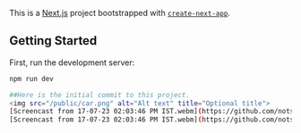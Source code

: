 This is a [Next.js](https://nextjs.org/) project bootstrapped with [`create-next-app`](https://github.com/vercel/next.js/tree/canary/packages/create-next-app).

## Getting Started

First, run the development server:

```bash
npm run dev

##Here is the initial commit to this project.
<img src="/public/car.png" alt="Alt text" title="Optional title">
[Screencast from 17-07-23 02:03:46 PM IST.webm](https://github.com/notsidowic/luxury-car-rental-website/assets/139076231/3d501b5c-122b-419e-b5a0-af3d00d8a9df)
[Screencast from 17-07-23 02:03:46 PM IST.webm](https://github.com/notsidowic/luxury-car-rental-website/assets/139076231/f4d04c89-5fcf-4da1-ac02-ccef1b473d37)
